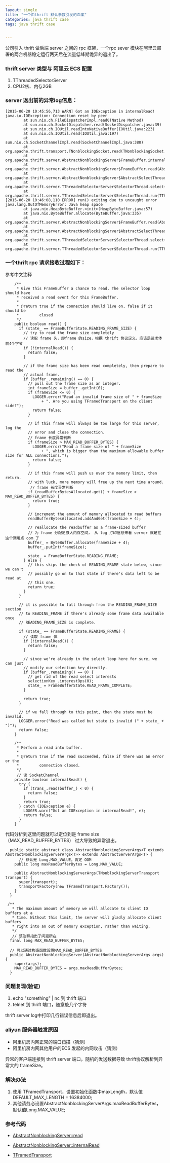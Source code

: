 ```yaml
---
layout: single
title: "一个由thrift 默认参数引发的血案"
categories: java thrift case
tags: java thrift case


---
```


公司引入 thrift 做后端 server 之间的 rpc 框架，一个rpc sever 模块在阿里云部署的两台机器稳定运行两天后在流量低峰期诡异的退出了。

### thrift server 类型与 阿里云 ECS 配置

1. TThreadedSelectorServer
1. CPU2核、内存2GB

### server 退出前的异常log信息：

```
[2015-06-20 10:45:56,713 WARN] Got an IOException in internalRead!
java.io.IOException: Connection reset by peer
        at sun.nio.ch.FileDispatcherImpl.read0(Native Method)
        at sun.nio.ch.SocketDispatcher.read(SocketDispatcher.java:39)
        at sun.nio.ch.IOUtil.readIntoNativeBuffer(IOUtil.java:223)
        at sun.nio.ch.IOUtil.read(IOUtil.java:197)
        at sun.nio.ch.SocketChannelImpl.read(SocketChannelImpl.java:380)
        at org.apache.thrift.transport.TNonblockingSocket.read(TNonblockingSocket.java:142)
        at org.apache.thrift.server.AbstractNonblockingServer$FrameBuffer.internalRead(AbstractNonblockingServer.java:539)
        at org.apache.thrift.server.AbstractNonblockingServer$FrameBuffer.read(AbstractNonblockingServer.java:338)
        at org.apache.thrift.server.AbstractNonblockingServer$AbstractSelectThread.handleRead(AbstractNonblockingServer.java:203)
        at org.apache.thrift.server.TThreadedSelectorServer$SelectorThread.select(TThreadedSelectorServer.java:590)
        at org.apache.thrift.server.TThreadedSelectorServer$SelectorThread.run(TThreadedSelectorServer.java:545)
[2015-06-20 10:46:08,110 ERROR] run() exiting due to uncaught error
java.lang.OutOfMemoryError: Java heap space
        at java.nio.HeapByteBuffer.<init>(HeapByteBuffer.java:57)
        at java.nio.ByteBuffer.allocate(ByteBuffer.java:335)
        at org.apache.thrift.server.AbstractNonblockingServer$FrameBuffer.read(AbstractNonblockingServer.java:371)
        at org.apache.thrift.server.AbstractNonblockingServer$AbstractSelectThread.handleRead(AbstractNonblockingServer.java:203)
        at org.apache.thrift.server.TThreadedSelectorServer$SelectorThread.select(TThreadedSelectorServer.java:590)
        at org.apache.thrift.server.TThreadedSelectorServer$SelectorThread.run(TThreadedSelectorServer.java:545)

```

### 一个thrift rpc 请求接收过程如下：

参考中文注释

```
    /**
     * Give this FrameBuffer a chance to read. The selector loop should have
     * received a read event for this FrameBuffer.
     * 
     * @return true if the connection should live on, false if it should be
     *         closed
     */
    public boolean read() {
      if (state_ == FrameBufferState.READING_FRAME_SIZE) {
        // try to read the frame size completely 
		// 读取 frame 头，即frame 的size，根据 thrift 协议定义，应该是请求体前4个字节
        if (!internalRead()) { 
          return false;
        }

        // if the frame size has been read completely, then prepare to read the
        // actual frame.
        if (buffer_.remaining() == 0) {
          // pull out the frame size as an integer.
          int frameSize = buffer_.getInt(0);
          if (frameSize <= 0) {
            LOGGER.error("Read an invalid frame size of " + frameSize
                + ". Are you using TFramedTransport on the client side?");
            return false;
          }

          // if this frame will always be too large for this server, log the
          // error and close the connection.
		  // frame 长度异常判断
          if (frameSize > MAX_READ_BUFFER_BYTES) {   
            LOGGER.error("Read a frame size of " + frameSize
                + ", which is bigger than the maximum allowable buffer size for ALL connections.");
            return false;
          }

          // if this frame will push us over the memory limit, then return.
          // with luck, more memory will free up the next time around.
		   // frame 长度异常判断
          if (readBufferBytesAllocated.get() + frameSize > MAX_READ_BUFFER_BYTES) {
            return true; 
          }

          // increment the amount of memory allocated to read buffers
          readBufferBytesAllocated.addAndGet(frameSize + 4); 

          // reallocate the readbuffer as a frame-sized buffer
		  // 为 frame 分配足够大内存空间， 从 log 打印信息来看 server 就是在这个调用点 oom 了
          buffer_ = ByteBuffer.allocate(frameSize + 4);  
          buffer_.putInt(frameSize);

          state_ = FrameBufferState.READING_FRAME;
        } else {
          // this skips the check of READING_FRAME state below, since we can't
          // possibly go on to that state if there's data left to be read at
          // this one.
          return true;
        }
      }

      // it is possible to fall through from the READING_FRAME_SIZE section
      // to READING_FRAME if there's already some frame data available once
      // READING_FRAME_SIZE is complete.

      if (state_ == FrameBufferState.READING_FRAME) {
		// 读取 frame 体
        if (!internalRead()) {
          return false; 
        }

        // since we're already in the select loop here for sure, we can just
        // modify our selection key directly.
        if (buffer_.remaining() == 0) {
          // get rid of the read select interests
          selectionKey_.interestOps(0);
          state_ = FrameBufferState.READ_FRAME_COMPLETE;
        }

        return true;
      }

      // if we fall through to this point, then the state must be invalid.
      LOGGER.error("Read was called but state is invalid (" + state_ + ")");
      return false;
    } 
	
    /**
     * Perform a read into buffer.
     * 
     * @return true if the read succeeded, false if there was an error or the
     *         connection closed.
     */
	 // 读 SocketChannel
    private boolean internalRead() {
      try {
        if (trans_.read(buffer_) < 0) {
          return false;
        }
        return true;
      } catch (IOException e) {
        LOGGER.warn("Got an IOException in internalRead!", e);
        return false;
      }
    }
```

代码分析到这里问题就可以定位到是 frame size（MAX_READ_BUFFER_BYTES） 过大导致的异常退出。

```
  public static abstract class AbstractNonblockingServerArgs<T extends AbstractNonblockingServerArgs<T>> extends AbstractServerArgs<T> {
	  // 默认是 Long.MAX_VALUE，肯定 OOM
    public long maxReadBufferBytes = Long.MAX_VALUE;

    public AbstractNonblockingServerArgs(TNonblockingServerTransport transport) {
      super(transport);
      transportFactory(new TFramedTransport.Factory());
    }
  }
  
 /**
   * The maximum amount of memory we will allocate to client IO buffers at a
   * time. Without this limit, the server will gladly allocate client buffers
   * right into an out of memory exception, rather than waiting.
   */
   // 该注释指出了问题所在
  final long MAX_READ_BUFFER_BYTES;

  // 可以通过构造函数设置MAX_READ_BUFFER_BYTES
  public AbstractNonblockingServer(AbstractNonblockingServerArgs args) {
    super(args);
    MAX_READ_BUFFER_BYTES = args.maxReadBufferBytes;
  }
```


### 问题复现(验证)

1. echo "something" | nc 到 thrift 端口
1. telnet 到 thrift 端口，随意敲几个字符

thrift server log中打印几行错误信息后即退出。


### aliyun 服务器触发原因

- 阿里机房内网正常的端口扫描（猜测）
- 阿里机房内网其他用户的ECS 发起的内网攻击（猜测）

异常的客户端连接到 thrift server 端口，随机的发送数据导致 thrift协议解析到异常大的 frameSize。


### 解决办法

1. 使用 TFramedTransport，设置初始化函数中maxLength，默认值DEFAULT_MAX_LENGTH = 16384000;
1. 其他请务必设置AbstractNonblockingServerArgs.maxReadBufferBytes，默认值Long.MAX_VALUE;


### 参考代码


- [AbstractNonblockingServer::read](https://github.com/apache/thrift/blob/1568aef7d499153469131449ec682998598f0d3c/lib/java/src/org/apache/thrift/server/AbstractNonblockingServer.java#L335)
- [AbstractNonblockingServer::internalRead](https://github.com/apache/thrift/blob/1568aef7d499153469131449ec682998598f0d3c/lib/java/src/org/apache/thrift/server/AbstractNonblockingServer.java#L537)

- [TFramedTransport](https://github.com/apache/thrift/blob/1568aef7d499153469131449ec682998598f0d3c/lib/java/src/org/apache/thrift/transport/TFramedTransport.java#L77)